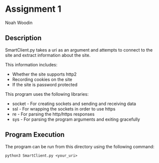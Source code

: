 # Assignment 1
Noah Woodin

## Description
SmartClient.py takes a uri as an argument and attempts to connect to the site and extract information about the site.

This information includes:
* Whether the site supports http2
* Recording cookies on the site
* If the site is password protected

This program uses the following libraries:
   * socket - For creating sockets and sending and receiving data
   * ssl - For wrapping the sockets in order to use https
   * re - For parsing the http/https responses
   * sys - For parsing the program arguments and exiting gracefully

## Program Execution
The program can be run from this directory using the following command:

`python3 SmartClient.py <your_uri>`
